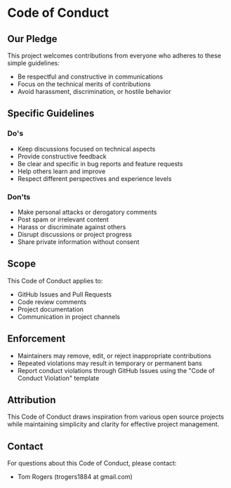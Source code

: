 # Code of Conduct

## Our Pledge

This project welcomes contributions from everyone who adheres to these simple guidelines:

- Be respectful and constructive in communications
- Focus on the technical merits of contributions
- Avoid harassment, discrimination, or hostile behavior

## Specific Guidelines

### Do's
- Keep discussions focused on technical aspects
- Provide constructive feedback
- Be clear and specific in bug reports and feature requests
- Help others learn and improve
- Respect different perspectives and experience levels

### Don'ts
- Make personal attacks or derogatory comments
- Post spam or irrelevant content
- Harass or discriminate against others
- Disrupt discussions or project progress
- Share private information without consent

## Scope

This Code of Conduct applies to:
- GitHub Issues and Pull Requests
- Code review comments
- Project documentation
- Communication in project channels

## Enforcement

- Maintainers may remove, edit, or reject inappropriate contributions
- Repeated violations may result in temporary or permanent bans
- Report conduct violations through GitHub Issues using the "Code of Conduct Violation" template

## Attribution

This Code of Conduct draws inspiration from various open source projects while maintaining simplicity and clarity for effective project management.

## Contact

For questions about this Code of Conduct, please contact:
- Tom Rogers (trogers1884 at gmail.com)